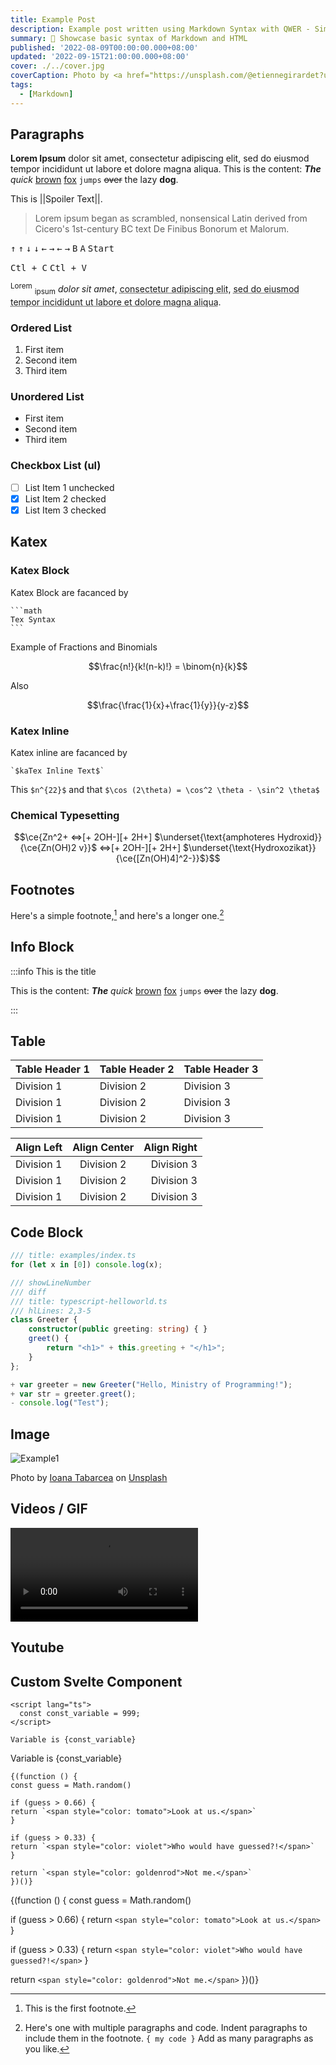 ```yaml
---
title: Example Post
description: Example post written using Markdown Syntax with QWER - Simply Awesome Blog Starter. Built using SvelteKit and Love.
summary: 📝 Showcase basic syntax of Markdown and HTML
published: '2022-08-09T00:00:00.000+08:00'
updated: '2022-09-15T21:00:00.000+08:00'
cover: ./../cover.jpg
coverCaption: Photo by <a href="https://unsplash.com/@etiennegirardet?utm_source=unsplash&utm_medium=referral&utm_content=creditCopyText">Etienne Girardet</a> on <a href="https://unsplash.com/s/photos/motivation?utm_source=unsplash&utm_medium=referral&utm_content=creditCopyText">Unsplash</a>
tags:
  - [Markdown]
---
```


<script lang="ts">
  import Youtube from '$lib/components/youtube.svelte'
  import Custom from '$custom/custom.svelte'
  const const_variable = 999;

  import Folder from '$lib/components/folder.svelte'

  let configFolder = [
    { name: 'QWER.config.js', icon: 'i-vscode-icons-file-type-typescript-official' },
    { name: 'site.ts', icon: 'i-bxs-file-js' }
  ]
</script>

## Paragraphs

**Lorem Ipsum** dolor sit amet, consectetur adipiscing elit, sed do eiusmod tempor incididunt ut labore et dolore magna aliqua. This is the content: **_The_** _quick_ <u>brown</u> [fox](https://www.foxnews.com/) `jumps` ~~over~~ the lazy **dog**.

This is ||Spoiler Text||.

> Lorem ipsum began as scrambled, nonsensical Latin derived from Cicero's 1st-century BC text De Finibus Bonorum et Malorum.

<kbd>↑</kbd> <kbd>↑</kbd> <kbd>↓</kbd> <kbd>↓</kbd> <kbd>←</kbd> <kbd>→</kbd> <kbd>←</kbd> <kbd>→</kbd> <kbd>B</kbd> <kbd>A</kbd> <kbd>Start</kbd>

<kbd>Ctl + C</kbd> <kbd>Ctl + V</kbd>

<sup>Lorem</sup> <sub>ipsum</sub> <cite>dolor sit amet</cite>, <acronym title="Consectetur Adipiscing Elit">consectetur adipiscing elit</acronym>, <abbr title="Aliqua">sed do eiusmod tempor incididunt ut labore et dolore magna aliqua</abbr>.

### Ordered List

1. First item
2. Second item
3. Third item

### Unordered List

- First item
- Second item
- Third item

### Checkbox List (ul)

- [ ] List Item 1 unchecked
- [x] List Item 2 checked
- [x] List Item 3 checked

## Katex

### Katex Block

Katex Block are facanced by

````text
```math
Tex Syntax
```
````

Example of Fractions and Binomials

```math
\frac{n!}{k!(n-k)!} = \binom{n}{k}
```

Also

```math
\frac{\frac{1}{x}+\frac{1}{y}}{y-z}
```

### Katex Inline

Katex inline are facanced by

````text
`$kaTex Inline Text$`
````

This `$n^{22}$` and that `$\cos (2\theta) = \cos^2 \theta - \sin^2 \theta$`

### Chemical Typesetting

```math
\ce{Zn^2+  <=>[+ 2OH-][+ 2H+]  $\underset{\text{amphoteres Hydroxid}}{\ce{Zn(OH)2 v}}$  <=>[+ 2OH-][+ 2H+]  $\underset{\text{Hydroxozikat}}{\ce{[Zn(OH)4]^2-}}$}
```

## Footnotes

Here's a simple footnote,[^1] and here's a longer one.[^bignote]

[^1]: This is the first footnote.

[^bignote]: Here's one with multiple paragraphs and code.
    Indent paragraphs to include them in the footnote.
    `{ my code }`
    Add as many paragraphs as you like.

## Info Block

:::info This is the title

This is the content: **_The_** _quick_ <u>brown</u> [fox](https://www.foxnews.com/) `jumps` ~~over~~ the lazy **dog**.

:::

## Table

| Table Header 1 | Table Header 2 | Table Header 3 |
| -------------- | -------------- | -------------- |
| Division 1     | Division 2     | Division 3     |
| Division 1     | Division 2     | Division 3     |
| Division 1     | Division 2     | Division 3     |

| Align Left | Align Center | Align Right |
| :------------- | :------------: | -------------: |
| Division 1     |   Division 2   |     Division 3 |
| Division 1     |   Division 2   |     Division 3 |
| Division 1     |   Division 2   |     Division 3 |

## Code Block

```ts
/// title: examples/index.ts
for (let x in [0]) console.log(x);
```

```ts
/// showLineNumber
/// diff
/// title: typescript-helloworld.ts
/// hlLines: 2,3-5
class Greeter {
    constructor(public greeting: string) { }
    greet() {
        return "<h1>" + this.greeting + "</h1>";
    }
};

+ var greeter = new Greeter("Hello, Ministry of Programming!");
+ var str = greeter.greet();
- console.log("Test");
```

## Image

![Example1](/example/example1.jpg)

<ImgZoom src="/example/example1.jpg" alt="Example1" class="h-full object-cover">
Photo by <a href="https://unsplash.com/@willy24?utm_source=unsplash&utm_medium=referral&utm_content=creditCopyText">Ioana Tabarcea</a> on <a href="https://unsplash.com/s/photos/morning?utm_source=unsplash&utm_medium=referral&utm_content=creditCopyText">Unsplash</a>
</ImgZoom>

## Videos / GIF

![MP4 Example](/example/example2.mp4)

## Youtube

<Youtube id="ZXsQAXx_ao0"/>

## Custom Svelte Component

<div class="p4 border-1 shadow-xl rounded-xl border-black dark:border-white overflow-auto">
  <Folder name="config" files={configFolder} expanded/>
</div>

<div class="my4">
  <Custom name="custom object" />
</div>

```svelte
<script lang="ts">
  const const_variable = 999;
</script>

Variable is {const_variable}
```

Variable is {const_variable}

```svelte
{(function () {
const guess = Math.random()

if (guess > 0.66) {
return `<span style="color: tomato">Look at us.</span>`
}

if (guess > 0.33) {
return `<span style="color: violet">Who would have guessed?!</span>`
}

return `<span style="color: goldenrod">Not me.</span>`
})()}
```

{(function () {
const guess = Math.random()

if (guess > 0.66) {
return `<span style="color: tomato">Look at us.</span>`
}

if (guess > 0.33) {
return `<span style="color: violet">Who would have guessed?!</span>`
}

return `<span style="color: goldenrod">Not me.</span>`
})()}
